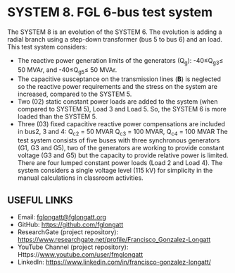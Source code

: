 # SYSTEM 8.	FGL 6-bus test system
The SYSTEM 8 is an evolution of the SYSTEM 6. The evolution is adding a radial branch using a step-down transformer (bus 5 to bus 6) and an load.
This test system considers:
- The reactive power generation limits of the generators (Q<sub>g</sub>):  -40≤Q<sub>g3</sub>≤ 50 MVAr, and -40≤Q<sub>g5</sub>≤ 50 MVAr.
- The capacitive susceptance on the transmission lines (**B**) is neglected so the reactive power requirements and the stress on the system are increased, compared to the SYSTEM 5.
- Two (02) static constant power loads are added to the system (when compared to SYSTEM 5), Load 3 and Load 5. So, the SYSTEM 6 is more loaded than the SYSTEM 5.
- Three (03) fixed capacitive reactive power compensations are included in bus2, 3 and 4: Q<sub>c2</sub> = 50 MVAR Q<sub>c3</sub> = 100 MVAR, Q<sub>c4</sub> = 100 MVAR
The test system consists of five buses with three synchronous generators (G1, G3 and G5), two of the generators are working to provide constant voltage (G3 and G5) but the capacity to provide relative power is limited. There are four lumped constant power loads (Load 2 and Load 4). The system considers a single voltage level (115 kV) for simplicity in the manual calculations in classroom activities.



## USEFUL LINKS
- Email: fglongatt@fglongatt.org
- GitHub: https://github.com/fglongatt 
- ResearchGate (project repository): https://www.researchgate.net/profile/Francisco_Gonzalez-Longatt 
- YouTube Channel (project repository): Https://www.youtube.com/user/fmglongatt
- LinkedIn: https://www.linkedin.com/in/francisco-gonzalez-longatt/

